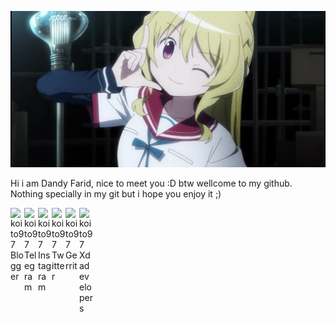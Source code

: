 <p align="center">
 <img src="https://github.com/koito97/koito97/blob/master/MyFotoProfile.jpg" > 
</p>

Hi i am Dandy Farid, nice to meet you :D btw wellcome to my github. Nothing specially in my git but i hope you enjoy it ;)
  
<a href="https://www.koito97.com">
  <img align="left" alt="koito97 Blogger" width="22px" src="https://cdn.jsdelivr.net/npm/simple-icons@v3/icons/blogger.svg" />
</a>
<a href="https://t.me/koito97">
  <img align="left" alt="koito97 Telegram" width="22px" src="https://cdn.jsdelivr.net/npm/simple-icons@v3/icons/telegram.svg" />
</a>
<a href="https://www.instagram.com/koito_97">
  <img align="left" alt="koito97 Instagram" width="22px" src="https://cdn.jsdelivr.net/npm/simple-icons@v3/icons/instagram.svg" />
</a>
<a href="https://twitter.com/koito97">
  <img align="left" alt="koito97 Twitter" width="22px" src="https://cdn.jsdelivr.net/npm/simple-icons@v3/icons/twitter.svg" />
</a>
<a href="https://review.gerrithub.io/q/owner:yuukoito98%2540gmail.com">
  <img align="left" alt="koito97 Gerrit" width="22px" src="https://cdn.jsdelivr.net/npm/simple-icons@v3/icons/gerrit.svg" />
</a>
<a href="https://forum.xda-developers.com/member.php?u=9414892">
  <img align="left" alt="koito97 Xdadevelopers" width="22px" src="https://cdn.jsdelivr.net/npm/simple-icons@v3/icons/xdadevelopers.svg" />
</a>   
  <br/>
<br/>
